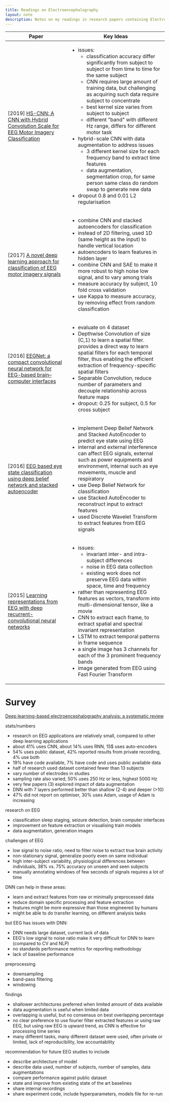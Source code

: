 ```yaml
---
title: Readings on Electroencephalography
layout: note
description: Notes on my readings in research papers containing Electroencephalography (EEG)
---
```


<table>
<thead><th>Paper</th><th>Key Ideas</th></thead>
<tbody>

<tr>
  <td>[2019]
  <a href="https://iopscience.iop.org/article/10.1088/1741-2552/ab405f/meta">
    HS-CNN: A CNN with Hybrid Convolution Scale for EEG Motor Imagery Classification
  </a></td>
  <td>
    <ul>
        <li>issues:
            <ul>
                <li>classification accuracy differ significantly from subject to subject or from time to time for the same subject</li>
                <li>CNN requires large amount of training data, but challenging as acquiring such data require subject to concentrate</li>
                <li>best kernel size varies from subject to subject</li>
                <li>different "band" with different Hz range, differs for different motor task</li>
            </ul>
        </li>
        <li>hybrid-scale CNN with data augmentation to address issues
            <ul>
                <li>3 different kernel size for each frequency band to extract time features</li>
                <li>data augmentation, segmentation crop, for same person same class do random swap to generate new data</li>
            </ul>
        </li>
        <li>dropout 0.8 and 0.01 L2 regularisation</li>
    </ul>
  </td>
</tr>

<tr>
  <td>[2017]
  <a href="http://www.ncbi.nlm.nih.gov.remotexs.ntu.edu.sg/pubmed/27900952">
    A novel deep learning approach for classification of EEG motor imagery signals
  </a></td>
  <td>
    <ul>
        <li>combine CNN and stacked autoencoders for classification</li>
        <li>instead of 2D filtering, used 1D (same height as the input) to handle vertical location</li>
        <li>autoencoders to learn features in hidden layer</li>
        <li>combine CNN and SAE to make it more robust to high noise low signal, and to vary among trials</li>
        <li>measure accuracy by subject, 10 fold cross validation</li>
        <li>use Kappa to measure accuracy, by removing effect from random classification</li>
    </ul>
  </td>
</tr>

<tr>
  <td>[2016]
  <a href="https://iopscience.iop.org/article/10.1088/1741-2552/aace8c/meta">
    EEGNet: a compact convolutional neural network for EEG-based brain–computer interfaces
  </a></td>
  <td>
    <ul>
        <li>evaluate on 4 dataset</li>
        <li>Depthwise Convolution of size (C,1) to learn a spatial filter. provides a direct way to learn spatial filters for each temporal filter, thus enabling the efficient extraction of frequency-specific spatial filters</li>
        <li>Separable Convolution, reduce number of parameters and decouple relationship across feature maps</li>
        <li>dropout: 0.25 for subject, 0.5 for cross subject</li>
    </ul>
  </td>
</tr>

<tr>
  <td>[2016]
  <a href="https://pdfs.semanticscholar.org/252d/90a65387b37ab5aba3a158c7bb400b6d4bac.pdf">
    EEG based eye state classification using deep belief network and stacked autoencoder
  </a></td>
  <td>
    <ul>
        <li>implement Deep Belief Network and Stacked AutoEncoder to predict eye state using EEG</li>
        <li>internal and external interference can affect EEG signals, external such as power equipments and environment, internal such as eye movements, muscle and respiratory</li>
        <li>use Deep Belief Network for classification</li>
        <li>use Stacked AutoEncoder to reconstruct input to extract features</li>
        <li>used Discrete Wavelet Transform to extract features from EEG signals</li>
    </ul>
  </td>
</tr>

<tr>
  <td>[2015]
  <a href="https://arxiv.org/abs/1511.06448">
    Learning representations from EEG with deep recurrent-convolutional neural networks
  </a></td>
  <td>
    <ul>
        <li>issues:
            <ul>
                <li>invariant inter- and intra- subject differences</li>
                <li>noise in EEG data collection</li>
                <li>existing work does not preserve EEG data within space, time and frequency</li>
            </ul>
        </li>
        <li>rather than representing EEG features as vectors, transform into multi-dimensional tensor, like a movie</li>
        <li>CNN to extract each frame, to extract spatial and spectral invariant representation</li>
        <li>LSTM to extract temporal patterns in frame sequence</li>
        <li>a single image has 3 channels for each of the 3 prominent frequency bands</li>
        <li>image generated from EEG using Fast Fourier Transform</li>
    </ul>
  </td>
</tr>


</tbody>
</table>



# Survey

[Deep learning-based electroencephalography analysis: a systematic review](https://iopscience.iop.org/article/10.1088/1741-2552/ab260c/meta)

stats/numbers
- research on EEG applications are relatively small, compared to other deep learning applications
- about 41% uses CNN, about 14% uses RNN, 15$ uses auto-encoders
- 54% uses public dataset, 42% reported results from private recording, 4% use both
- 19% have code available, 7% have code and uses public available data
- half of research used dataset contained fewer than 13 subjects
- vary number of electrodes in studies
- sampling rate also varied, 50% uses 250 Hz or less, highest 5000 Hz
- very few papers (3) explored impact of data augmentation
- DNN with 7 layers performed better than shallow (2-4) and deeper (>10)
- 47% did not report on optimiser, 30% uses Adam, usage of Adam is increasing

research on EEG
- classification sleep staging, seizure detection, brain computer interfaces
- improvement on feature extraction or visualising train models
- data augmentation, generation images

challenges of EEG
- low signal to noise ratio, need to filter noise to extract true brain activity
- non-stationary signal, generalize poorly even on same individual
- high inter-subject variability, physiological differences between individuals, 38% vs. 75% accuracy on unseen and seen subjects
- manually annotating windows of few seconds of signals requires a lot of time

DNN can help in these areas:
- learn and extract features from raw or minimally preprocessed data
- reduce domain specific processing and feature extraction
- features might be more expressive than those engineered by humans
- might be able to do transfer learning, on different analysis tasks

but EEG has issues with DNN:
- DNN needs large dataset, current lack of data
- EEG's low signal to noise ratio make it very difficult for DNN to learn (compared to CV and NLP)
- no standards performance metrics for reporting methodology
- lack of baseline performance

preprocessing
- downsampling
- band-pass filtering
- windowing

findings
- shallower architectures preferred when limited amount of data available
- data augmentation is useful when limited data
- overlapping is useful, but no consensus on best overlapping percentage
- no clear preference to use fourier filter extracted features or using raw EEG, but using raw EEG is upward trend, as CNN is effective for processing time series
- many different tasks, many different dataset were used, often private or limited, lack of reproducibility, low accountability

recommendation for future EEG studies to include
- describe architecture of model
- describe data used, number of subjects, number of samples, data augmentations
- compare performance against public dataset
- state and improve from existing state of the art baselines
- share internal recordings
- share experiment code, include hyperparameters, models file for re-run 
